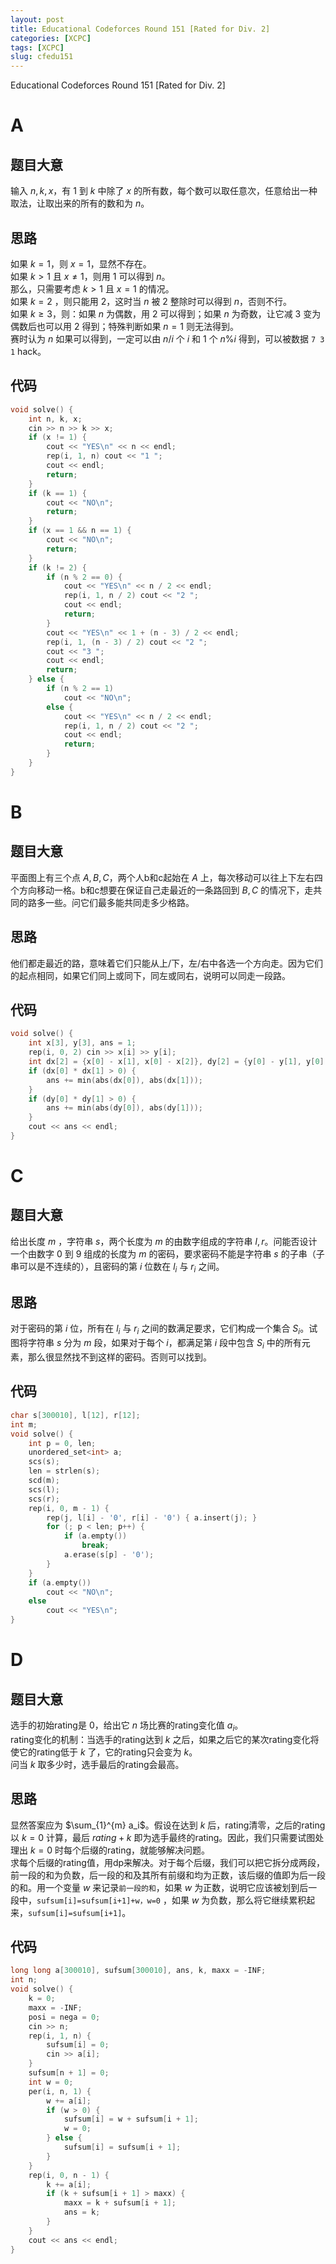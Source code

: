 ```yaml
---
layout: post
title: Educational Codeforces Round 151 [Rated for Div. 2]
categories: [XCPC]
tags: [XCPC]
slug: cfedu151
---  
```


Educational Codeforces Round 151 [Rated for Div. 2]

# A
## 题目大意  
输入 $n,k,x$，有 $1$ 到 $k$ 中除了 $x$ 的所有数，每个数可以取任意次，任意给出一种取法，让取出来的所有的数和为 $n$。
## 思路  
如果 $k=1$，则 $x=1$，显然不存在。  
如果 $k>1$ 且 $x \neq 1$，则用 $1$ 可以得到 $n$。  
那么，只需要考虑 $k>1$ 且 $x=1$ 的情况。  
如果 $k=2$ ，则只能用 $2$，这时当 $n$ 被 $2$ 整除时可以得到 $n$，否则不行。  
如果 $k \geq 3$，则：如果 $n$ 为偶数，用 $2$ 可以得到；如果 $n$ 为奇数，让它减 $3$ 变为偶数后也可以用 $2$ 得到；特殊判断如果 $n=1$ 则无法得到。  
赛时认为 $n$ 如果可以得到，一定可以由 $n / i$ 个 $i$ 和 $1$ 个 $n \% i$ 得到，可以被数据 ``7 3 1`` hack。
## 代码  
```cpp
void solve() {
    int n, k, x;
    cin >> n >> k >> x;
    if (x != 1) {
        cout << "YES\n" << n << endl;
        rep(i, 1, n) cout << "1 ";
        cout << endl;
        return;
    }
    if (k == 1) {
        cout << "NO\n";
        return;
    }
    if (x == 1 && n == 1) {
        cout << "NO\n";
        return;
    }
    if (k != 2) {
        if (n % 2 == 0) {
            cout << "YES\n" << n / 2 << endl;
            rep(i, 1, n / 2) cout << "2 ";
            cout << endl;
            return;
        }
        cout << "YES\n" << 1 + (n - 3) / 2 << endl;
        rep(i, 1, (n - 3) / 2) cout << "2 ";
        cout << "3 ";
        cout << endl;
        return;
    } else {
        if (n % 2 == 1)
            cout << "NO\n";
        else {
            cout << "YES\n" << n / 2 << endl;
            rep(i, 1, n / 2) cout << "2 ";
            cout << endl;
            return;
        }
    }
}
```
# B
## 题目大意
平面图上有三个点 $A,B,C$，两个人b和c起始在 $A$ 上，每次移动可以往上下左右四个方向移动一格。b和c想要在保证自己走最近的一条路回到 $B,C$ 的情况下，走共同的路多一些。问它们最多能共同走多少格路。
## 思路
他们都走最近的路，意味着它们只能从上/下，左/右中各选一个方向走。因为它们的起点相同，如果它们同上或同下，同左或同右，说明可以同走一段路。
## 代码
```cpp
void solve() {
    int x[3], y[3], ans = 1;
    rep(i, 0, 2) cin >> x[i] >> y[i];
    int dx[2] = {x[0] - x[1], x[0] - x[2]}, dy[2] = {y[0] - y[1], y[0] - y[2]};
    if (dx[0] * dx[1] > 0) {
        ans += min(abs(dx[0]), abs(dx[1]));
    }
    if (dy[0] * dy[1] > 0) {
        ans += min(abs(dy[0]), abs(dy[1]));
    }
    cout << ans << endl;
}
```
# C
## 题目大意
给出长度 $m$ ，字符串 $s$，两个长度为 $m$ 的由数字组成的字符串 $l,r$。问能否设计一个由数字 $0$ 到 $9$ 组成的长度为 $m$ 的密码，要求密码不能是字符串 $s$ 的子串（子串可以是不连续的），且密码的第 $i$ 位数在 $l_i$ 与 $r_i$ 之间。
## 思路
对于密码的第 $i$ 位，所有在 $l_i$ 与 $r_i$ 之间的数满足要求，它们构成一个集合 $S_i$。试图将字符串 $s$ 分为 $m$ 段，如果对于每个 $i$，都满足第 $i$ 段中包含 $S_i$ 中的所有元素，那么很显然找不到这样的密码。否则可以找到。
## 代码
```cpp
char s[300010], l[12], r[12];
int m;
void solve() {
    int p = 0, len;
    unordered_set<int> a;
    scs(s);
    len = strlen(s);
    scd(m);
    scs(l);
    scs(r);
    rep(i, 0, m - 1) {
        rep(j, l[i] - '0', r[i] - '0') { a.insert(j); }
        for (; p < len; p++) {
            if (a.empty())
                break;
            a.erase(s[p] - '0');
        }
    }
    if (a.empty())
        cout << "NO\n";
    else
        cout << "YES\n";
}
```
# D
## 题目大意
选手的初始rating是 $0$，给出它 $n$ 场比赛的rating变化值 $a_i$。  
rating变化的机制：当选手的rating达到 $k$ 之后，如果之后它的某次rating变化将使它的rating低于 $k$ 了，它的rating只会变为 $k$。  
问当 $k$ 取多少时，选手最后的rating会最高。
## 思路
显然答案应为 $\sum_{1}^{m} a_i$。假设在达到 $k$ 后，rating清零，之后的rating以 $k=0$ 计算，最后 ${rating} + k$ 即为选手最终的rating。因此，我们只需要试图处理出 $k=0$ 时每个后缀的rating，就能够解决问题。  
求每个后缀的rating值，用dp来解决。对于每个后缀，我们可以把它拆分成两段，前一段的和为负数，后一段的和及其所有前缀和均为正数，该后缀的值即为后一段的和。用一个变量 $w$ 来记录``前一段的和``，如果 $w$ 为正数，说明它应该被划到后一段中，``sufsum[i]=sufsum[i+1]+w，w=0`` ，如果 $w$ 为负数，那么将它继续累积起来，``sufsum[i]=sufsum[i+1]``。
## 代码
```cpp
long long a[300010], sufsum[300010], ans, k, maxx = -INF;
int n;
void solve() {
    k = 0;
    maxx = -INF;
    posi = nega = 0;
    cin >> n;
    rep(i, 1, n) {
        sufsum[i] = 0;
        cin >> a[i];
    }
    sufsum[n + 1] = 0;
    int w = 0;
    per(i, n, 1) {
        w += a[i];
        if (w > 0) {
            sufsum[i] = w + sufsum[i + 1];
            w = 0;
        } else {
            sufsum[i] = sufsum[i + 1];
        }
    }
    rep(i, 0, n - 1) {
        k += a[i];
        if (k + sufsum[i + 1] > maxx) {
            maxx = k + sufsum[i + 1];
            ans = k;
        }
    }
    cout << ans << endl;
}
```
